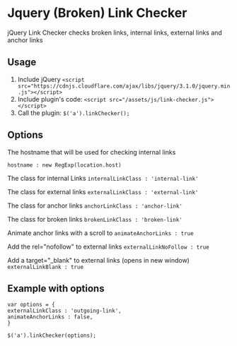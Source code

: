 # Jquery (Broken) Link Checker
jQuery Link Checker checks broken links, internal links, external links and anchor links

## Usage
1. Include jQuery
`<script src="https://cdnjs.cloudflare.com/ajax/libs/jquery/3.1.0/jquery.min.js"></script>`
2. Include plugin's code:
`<script src="/assets/js/link-checker.js"></script>`
3. Call the plugin:
`$('a').linkChecker();`

## Options

The hostname that will be used for checking internal links

`hostname : new RegExp(location.host)`

The class for internal Links
`internalLinkClass : 'internal-link'`

The class for external links
`externalLinkClass : 'external-link'`

The class for anchor links
`anchorLinkClass : 'anchor-link'`

The class for broken links
`brokenLinkClass : 'broken-link'`

Animate anchor links with a scroll to
`animateAnchorLinks : true`

Add the rel="nofollow" to external links
`externalLinkNoFollow : true`

Add a target="_blank" to external links (opens in new window)
`externalLinkBlank : true`

## Example with options
```
var options = {
externalLinkClass : 'outgoing-link',
animateAnchorLinks : false,
}

$('a').linkChecker(options);
```
